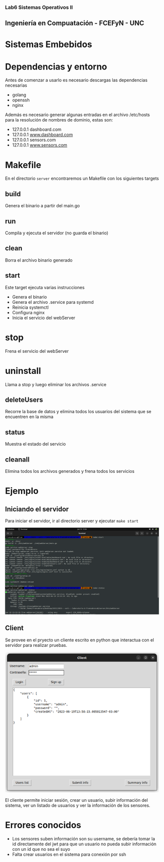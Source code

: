 ### Lab6 Sistemas Operativos II
## Ingeniería en Compuatación - FCEFyN - UNC
# Sistemas Embebidos

# Dependencias y entorno
Antes de comenzar a usarlo es necesario descargas las dependencias necesarias
- golang
- openssh
- nginx

Además es necesario generar algunas entradas en el archivo /etc/hosts para la resolución de nombres de dominio, estas son:

- 127.0.0.1   dashboard.com
- 127.0.0.1   www.dashboard.com
- 127.0.0.1   sensors.com
- 127.0.0.1   www.sensors.com

# Makefile
En el directorio `server` encontraremos un Makefile con los siguientes targets

## build
Genera el binario a partir del main.go

## run
Compila y ejecuta el servidor (no guarda el binario)

## clean
Borra el archivo binario generado

## start
Este target ejecuta varias instrucciones
- Genera el binario
- Genera el archivo .service para systemd
- Reinicia systemctl
- Configura nginx
- Inicia el servicio del webServer

# stop
Frena el servicio del webServer

# uninstall
Llama a stop y luego eliminar los archivos .service

## deleteUsers
Recorre la base de datos y elimina todos los usuarios del sistema que se encuentren en la misma

## status
Muestra el estado del servicio

## cleanall
Elimina todos los archivos generados y frena todos los servicios

# Ejemplo

## Iniciando el servidor
Para iniciar el servidor, ir al directorio server y ejecutar `make start`

![start](./img/start.png)

## Client
Se provee en el pryecto un cliente escrito en python que interactua con el servidor para realizar pruebas.

![client](./img/client.png)

El cliente permite iniciar sesión, crear un usuario, subir información del sistema, ver un listado de usuarios y ver la información de los sensores.

# Errores conocidos
- Los sensores suben información son su username, se debería tomar la id directamente del jwt para que un usuario no pueda subir información con un id que no sea el suyo
- Falta crear usuarios en el sistema para conexión por ssh